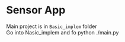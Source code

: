 # Sensor App

Main project is in `Basic_implem` folder <br>
Go into Nasic_implem and fo python ./main.py
